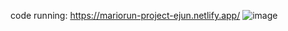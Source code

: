 code running:       https://mariorun-project-ejun.netlify.app/
![image](https://github.com/user-attachments/assets/1104430b-d9ea-42fd-910f-77933a099fbe)
